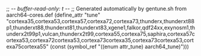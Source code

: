 ;; -*- buffer-read-only: t -*-
;; Generated automatically by gentune.sh from aarch64-cores.def
(define_attr "tune"
	"cortexa35,cortexa53,cortexa57,cortexa72,cortexa73,thunderx,thunderxt88p1,thunderxt88,thunderxt81,thunderxt83,xgene1,falkor,qdf24xx,exynosm1,thunderx2t99p1,vulcan,thunderx2t99,cortexa55,cortexa75,saphira,cortexa57cortexa53,cortexa72cortexa53,cortexa73cortexa35,cortexa73cortexa53,cortexa75cortexa55"
	(const (symbol_ref "((enum attr_tune) aarch64_tune)")))
